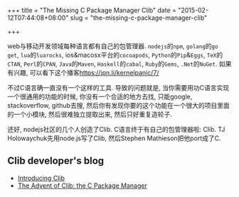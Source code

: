 +++
title = "The Missing C Package Manager Clib"
date = "2015-02-12T07:44:08+08:00"
slug = "the-missing-c-package-manager-clib"

+++

web与移动开发领域每种语言都有自己的包管理器. `nodejs`的`npm`, `golang`的`go get`, `lua`的`luarocks`, ios&macosx平台的`cocoapods`, `Python`的`Pip`&`Eggs`, `TeX`的`CTAN`, `Perl`的`CPAN`, `Java`的`Maven`, `Haskell`的`cabal`, `Ruby`的`Gems`, `.Net`的`NuGet`. 如果有兴趣, 可以看下这个播客<https://ipn.li/kernelpanic/7/>

不过C语言确一直没有一个这样的工具. 导致的问题就是, 当你需要用功C语言实现一个很通用的功能的时候, 你没有一个合适的地方去找, 只能google, stackoverflow, github去搜, 然后你有发现你要的这个功能在一个很大的项目里面的一个小模块, 然后很难独立提取出来, 然后只好重复造轮子.

还好, nodejs社区的几个人创造了Clib. C语言终于有自己的包管理器啦: Clib. TJ Holowaychuk先用node.js写了Clib, 然后Stephen Mathieson把他port成了C.

## Clib developer's blog
* [Introducing Clib](https://medium.com/code-adventures/introducing-clib-b32e6e769cb3)
* [The Advent of Clib: the C Package Manager](https://blog.ashworth.in/the-advent-of-clib-the-c-package-manager/)